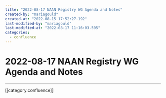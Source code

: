 ```yaml
---
title: "2022-08-17 NAAN Registry WG Agenda and Notes"
created-by: "mariagould"
created-at: "2022-08-15 17:52:27.192"
last-modified-by: "mariagould"
last-modified-at: "2022-08-17 11:16:03.505"
categories:
  - confluence
---
```


# 2022-08-17 NAAN Registry WG Agenda and Notes


---

[[category.confluence]]
